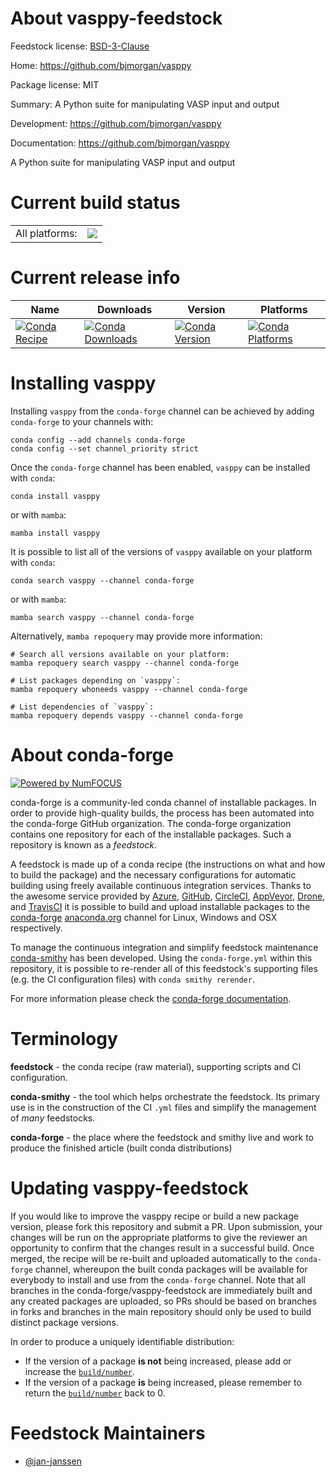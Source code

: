 About vasppy-feedstock
======================

Feedstock license: [BSD-3-Clause](https://github.com/conda-forge/vasppy-feedstock/blob/main/LICENSE.txt)

Home: https://github.com/bjmorgan/vasppy

Package license: MIT

Summary: A Python suite for manipulating VASP input and output

Development: https://github.com/bjmorgan/vasppy

Documentation: https://github.com/bjmorgan/vasppy

A Python suite for manipulating VASP input and output


Current build status
====================


<table><tr><td>All platforms:</td>
    <td>
      <a href="https://dev.azure.com/conda-forge/feedstock-builds/_build/latest?definitionId=13688&branchName=main">
        <img src="https://dev.azure.com/conda-forge/feedstock-builds/_apis/build/status/vasppy-feedstock?branchName=main">
      </a>
    </td>
  </tr>
</table>

Current release info
====================

| Name | Downloads | Version | Platforms |
| --- | --- | --- | --- |
| [![Conda Recipe](https://img.shields.io/badge/recipe-vasppy-green.svg)](https://anaconda.org/conda-forge/vasppy) | [![Conda Downloads](https://img.shields.io/conda/dn/conda-forge/vasppy.svg)](https://anaconda.org/conda-forge/vasppy) | [![Conda Version](https://img.shields.io/conda/vn/conda-forge/vasppy.svg)](https://anaconda.org/conda-forge/vasppy) | [![Conda Platforms](https://img.shields.io/conda/pn/conda-forge/vasppy.svg)](https://anaconda.org/conda-forge/vasppy) |

Installing vasppy
=================

Installing `vasppy` from the `conda-forge` channel can be achieved by adding `conda-forge` to your channels with:

```
conda config --add channels conda-forge
conda config --set channel_priority strict
```

Once the `conda-forge` channel has been enabled, `vasppy` can be installed with `conda`:

```
conda install vasppy
```

or with `mamba`:

```
mamba install vasppy
```

It is possible to list all of the versions of `vasppy` available on your platform with `conda`:

```
conda search vasppy --channel conda-forge
```

or with `mamba`:

```
mamba search vasppy --channel conda-forge
```

Alternatively, `mamba repoquery` may provide more information:

```
# Search all versions available on your platform:
mamba repoquery search vasppy --channel conda-forge

# List packages depending on `vasppy`:
mamba repoquery whoneeds vasppy --channel conda-forge

# List dependencies of `vasppy`:
mamba repoquery depends vasppy --channel conda-forge
```


About conda-forge
=================

[![Powered by
NumFOCUS](https://img.shields.io/badge/powered%20by-NumFOCUS-orange.svg?style=flat&colorA=E1523D&colorB=007D8A)](https://numfocus.org)

conda-forge is a community-led conda channel of installable packages.
In order to provide high-quality builds, the process has been automated into the
conda-forge GitHub organization. The conda-forge organization contains one repository
for each of the installable packages. Such a repository is known as a *feedstock*.

A feedstock is made up of a conda recipe (the instructions on what and how to build
the package) and the necessary configurations for automatic building using freely
available continuous integration services. Thanks to the awesome service provided by
[Azure](https://azure.microsoft.com/en-us/services/devops/), [GitHub](https://github.com/),
[CircleCI](https://circleci.com/), [AppVeyor](https://www.appveyor.com/),
[Drone](https://cloud.drone.io/welcome), and [TravisCI](https://travis-ci.com/)
it is possible to build and upload installable packages to the
[conda-forge](https://anaconda.org/conda-forge) [anaconda.org](https://anaconda.org/)
channel for Linux, Windows and OSX respectively.

To manage the continuous integration and simplify feedstock maintenance
[conda-smithy](https://github.com/conda-forge/conda-smithy) has been developed.
Using the ``conda-forge.yml`` within this repository, it is possible to re-render all of
this feedstock's supporting files (e.g. the CI configuration files) with ``conda smithy rerender``.

For more information please check the [conda-forge documentation](https://conda-forge.org/docs/).

Terminology
===========

**feedstock** - the conda recipe (raw material), supporting scripts and CI configuration.

**conda-smithy** - the tool which helps orchestrate the feedstock.
                   Its primary use is in the construction of the CI ``.yml`` files
                   and simplify the management of *many* feedstocks.

**conda-forge** - the place where the feedstock and smithy live and work to
                  produce the finished article (built conda distributions)


Updating vasppy-feedstock
=========================

If you would like to improve the vasppy recipe or build a new
package version, please fork this repository and submit a PR. Upon submission,
your changes will be run on the appropriate platforms to give the reviewer an
opportunity to confirm that the changes result in a successful build. Once
merged, the recipe will be re-built and uploaded automatically to the
`conda-forge` channel, whereupon the built conda packages will be available for
everybody to install and use from the `conda-forge` channel.
Note that all branches in the conda-forge/vasppy-feedstock are
immediately built and any created packages are uploaded, so PRs should be based
on branches in forks and branches in the main repository should only be used to
build distinct package versions.

In order to produce a uniquely identifiable distribution:
 * If the version of a package **is not** being increased, please add or increase
   the [``build/number``](https://docs.conda.io/projects/conda-build/en/latest/resources/define-metadata.html#build-number-and-string).
 * If the version of a package **is** being increased, please remember to return
   the [``build/number``](https://docs.conda.io/projects/conda-build/en/latest/resources/define-metadata.html#build-number-and-string)
   back to 0.

Feedstock Maintainers
=====================

* [@jan-janssen](https://github.com/jan-janssen/)

